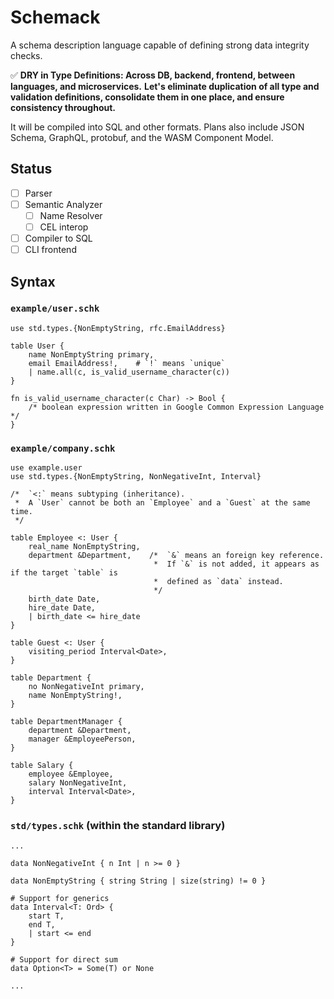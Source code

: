 # Schemack
A schema description language capable of defining strong data integrity checks.

✅ **DRY in Type Definitions: Across DB, backend, frontend, between languages, and microservices.**
**Let's eliminate duplication of all type and validation definitions, consolidate them in one place, and ensure consistency throughout.**

It will be compiled into SQL and other formats. Plans also include JSON Schema, GraphQL, protobuf, and the WASM Component Model.

## Status
- [ ] Parser
- [ ] Semantic Analyzer
    - [ ] Name Resolver
    - [ ] CEL interop
- [ ] Compiler to SQL
- [ ] CLI frontend

## Syntax

### `example/user.schk`
```
use std.types.{NonEmptyString, rfc.EmailAddress}

table User {
    name NonEmptyString primary,
    email EmailAddress!,    # `!` means `unique`
    | name.all(c, is_valid_username_character(c))
}

fn is_valid_username_character(c Char) -> Bool {
    /* boolean expression written in Google Common Expression Language */
}
```

### `example/company.schk`
```
use example.user
use std.types.{NonEmptyString, NonNegativeInt, Interval}

/*  `<:` means subtyping (inheritance).
 *  A `User` cannot be both an `Employee` and a `Guest` at the same time.
 */

table Employee <: User {
    real_name NonEmptyString,
    department &Department,    /*  `&` means an foreign key reference.
                                *  If `&` is not added, it appears as if the target `table` is 
                                *  defined as `data` instead.
                                */
    birth_date Date,
    hire_date Date,
    | birth_date <= hire_date
}

table Guest <: User {
    visiting_period Interval<Date>,
}

table Department {
    no NonNegativeInt primary,
    name NonEmptyString!,
}

table DepartmentManager {
    department &Department,
    manager &EmployeePerson,
}

table Salary {
    employee &Employee,
    salary NonNegativeInt,
    interval Interval<Date>,
}
```

### `std/types.schk` (within the standard library)
```
...

data NonNegativeInt { n Int | n >= 0 }

data NonEmptyString { string String | size(string) != 0 }

# Support for generics
data Interval<T: Ord> {
    start T,
    end T,
    | start <= end
}

# Support for direct sum
data Option<T> = Some(T) or None

...
```
